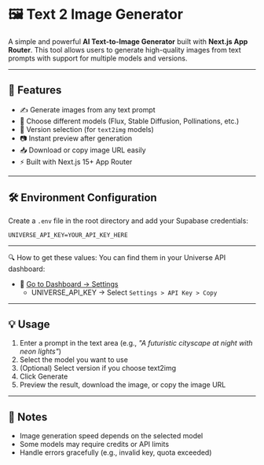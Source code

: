 # 🖼️ Text 2 Image Generator

A simple and powerful **AI Text-to-Image Generator** built with **Next.js App Router**.
This tool allows users to generate high-quality images from text prompts with support for multiple models and versions.

---

## 🚀 Features

- ✍️ Generate images from any text prompt
- 🎨 Choose different models (Flux, Stable Diffusion, Pollinations, etc.)
- 🔢 Version selection (for `text2img` models)
- 📷 Instant preview after generation
- 📥 Download or copy image URL easily
- ⚡ Built with Next.js 15+ App Router

---

## 🛠️ Environment Configuration

Create a `.env` file in the root directory and add your Supabase credentials:

```env
UNIVERSE_API_KEY=YOUR_API_KEY_HERE
```

---

🔍 How to get these values:
You can find them in your Universe API dashboard:
- 🔗 [Go to Dashboard → Settings](https://api.galaxd.com/dashboard)
    - UNIVERSE_API_KEY → Select `Settings > API Key > Copy`

---

## 💡 Usage
1. Enter a prompt in the text area (e.g., _"A futuristic cityscape at night with neon lights"_)
2. Select the model you want to use
3. (Optional) Select version if you choose text2img
4. Click Generate
5. Preview the result, download the image, or copy the image URL

---

## 📌 Notes
- Image generation speed depends on the selected model
- Some models may require credits or API limits
- Handle errors gracefully (e.g., invalid key, quota exceeded)